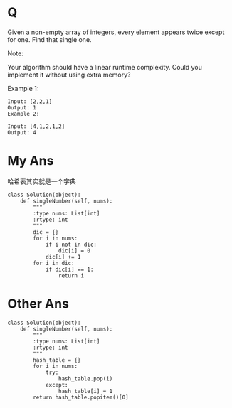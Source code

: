 # Q
Given a non-empty array of integers, every element appears twice except for one. Find that single one.

Note:

Your algorithm should have a linear runtime complexity. Could you implement it without using extra memory?

Example 1:
```
Input: [2,2,1]
Output: 1
Example 2:

Input: [4,1,2,1,2]
Output: 4
```
# My Ans
哈希表其实就是一个字典
```
class Solution(object):
    def singleNumber(self, nums):
        """
        :type nums: List[int]
        :rtype: int
        """
        dic = {}
        for i in nums:
            if i not in dic:
                dic[i] = 0
            dic[i] += 1
        for i in dic:
            if dic[i] == 1:
                return i
```
# Other Ans
```
class Solution(object):
    def singleNumber(self, nums):
        """
        :type nums: List[int]
        :rtype: int
        """
        hash_table = {}
        for i in nums:
            try:
                hash_table.pop(i)
            except:
                hash_table[i] = 1
        return hash_table.popitem()[0]
```
